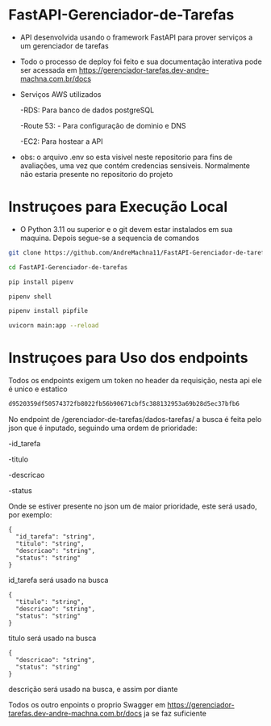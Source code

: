 # FastAPI-Gerenciador-de-Tarefas

* API desenvolvida usando o framework FastAPI para prover serviços a um gerenciador de tarefas
* Todo o processo de deploy foi feito e sua documentação interativa pode ser acessada em https://gerenciador-tarefas.dev-andre-machna.com.br/docs
* Serviços AWS utilizados

  -RDS: Para banco de dados postgreSQL

  -Route 53: - Para configuração de dominio e DNS

  -EC2: Para hostear a API
  
* obs: o arquivo .env so esta visivel neste repositorio para fins de avaliações, uma vez que contém credencias sensiveis. Normalmente não estaria presente no repositorio do projeto

# Instruçoes para Execução Local

* O Python 3.11 ou superior e o git devem estar instalados em sua maquina. Depois segue-se a sequencia de comandos

```sh
git clone https://github.com/AndreMachna11/FastAPI-Gerenciador-de-tarefas.git
```

```sh
cd FastAPI-Gerenciador-de-tarefas
```

```sh
pip install pipenv
```

```sh
pipenv shell
```

```sh
pipenv install pipfile
```

```sh
uvicorn main:app --reload
```

# Instruçoes para Uso dos endpoints

Todos os endpoints exigem um token no header da requisição, nesta api ele é unico e estatico 
```sh
d9520359df50574372fb8022fb56b90671cbf5c388132953a69b28d5ec37bfb6
```

No endpoint de /gerenciador-de-tarefas/dados-tarefas/ a busca é feita pelo json que é inputado, seguindo uma ordem de prioridade:

-id_tarefa

-titulo

-descricao

-status


Onde se estiver presente no json um de maior prioridade, este será usado, por exemplo:


    {
      "id_tarefa": "string",
      "titulo": "string",
      "descricao": "string",
      "status": "string"
    }

id_tarefa será usado na busca 

    {
      "titulo": "string",
      "descricao": "string",
      "status": "string"
    }

titulo será usado na busca

    {
      "descricao": "string",
      "status": "string"
    }

descrição será usado na busca, e assim por diante

Todos os outro enpoints o proprio Swagger em https://gerenciador-tarefas.dev-andre-machna.com.br/docs ja se faz suficiente
